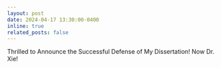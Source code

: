 ```yaml
---
layout: post
date: 2024-04-17 13:30:00-0400
inline: true
related_posts: false
---
```



Thrilled to Announce the Successful Defense of My Dissertation! Now Dr. Xie!
